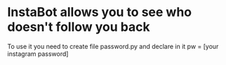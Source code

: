 # InstaBot allows you to see who doesn't follow you back

To use it you need to create file password.py and declare in it pw = [your instagram password]